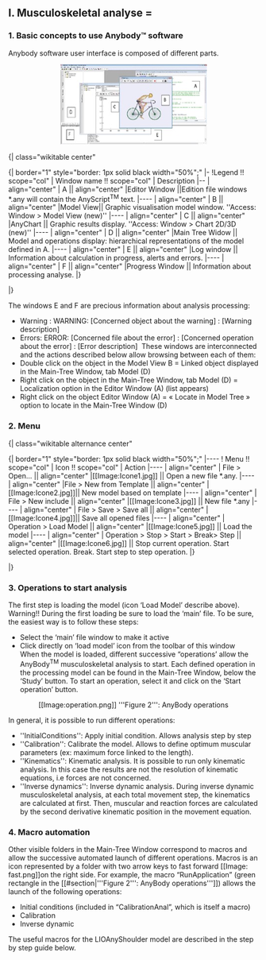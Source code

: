 ## I. Musculoskeletal analyse =
### 1. Basic concepts to use Anybody™ software

Anybody software user interface is composed of different parts.

<p align="center">
  <img src="_static/Interface.jpg" width="295"/>
</p>

{| class="wikitable  center"

{|  border="1" style="border: 1px solid black  width="50%";" 
 |-
 !Legend !! scope="col" | Window name !! scope="col" | Description
 |--
 | align="center" | A || align="center" |Editor Window ||Edition file windows *.any will contain the AnyScript<sup>TM</sup> text.
 |----
 | align="center" | B || align="center" |Model View|| Graphic visualisation model window. ''Access: Window > Model View (new)''
 |----
 | align="center" | C || align="center" |AnyChart || Graphic results display. ''Access: Window > Chart 2D/3D (new)''
 |----
 | align="center" | D || align="center" |Main Tree Widow || Model and operations display: hierarchical representations of the model defined in A.
 |----
 | align="center" | E || align="center" |Log window || Information about calculation in progress, alerts and errors.
 |----
 | align="center" | F || align="center" |Progress Window || Information about processing analyse.
|}

 |}


The windows E and F are precious information about analysis processing:

* Warning : WARNING: [Concerned object about the warning] : [Warning description]
* Errors: ERROR: [Concerned file about the error] : [Concerned operation about the error] : [Error description] 
These windows are interconnected and the actions described below allow browsing between each of them:
* Double click on the object in the Model View B = Linked object displayed in the Main-Tree Window, tab Model (D)
* Right click on the object in the Main-Tree Window, tab Model (D) = Localization option in the Editor Window (A) (list appears)
* Right click on the object Editor Window (A) = « Locate in Model Tree » option to locate in the Main-Tree Window (D)

### 2. Menu

{| class="wikitable alternance center"

{|  border="1" style="border: 1px solid black  width="50%";" 
 |----
 ! Menu !! scope="col" | Icon !! scope="col" | Action
 |----
 | align="center" | File > Open... || align="center" |[[Image:Icone1.jpg]] || Open a new file *.any.
 |----
 | align="center" |File > New from Template || align="center" |[[Image:Icone2.jpg]]|| New model based on template
 |----
 | align="center" | File > New include || align="center" |[[Image:Icone3.jpg]] || New file *.any
 |----
 | align="center" | File > Save > Save all || align="center" |[[Image:Icone4.jpg]]|| Save all opened files
 |----
 | align="center" | Operation > Load Model || align="center" |[[Image:Icone5.jpg]] || Load the model
 |----
 | align="center" | Operation > Stop > Start > Break> Step || align="center" |[[Image:Icone6.jpg]] || Stop current operation. Start selected operation. Break. Start step to step operation.
|}

 |}

### 3. Operations to start analysis

The first step is loading the model (icon ‘Load Model’ describe above). 
Warning!! During the first loading be sure to load the ‘main’ file. To be sure, the easiest way is to follow these steps: 
* Select the ‘main’ file window to make it active  
* Click directly on ‘load model’ icon from the toolbar of this window  
When the model is loaded, different successive “operations’ allow the AnyBody<sup>TM</sup> musculoskeletal analysis to start. Each defined operation in the processing model can be found in the Main-Tree Window, below the ‘Study’ button. To start an operation, select it and click on the ‘Start operation’ button.

<center> [[Image:operation.png]]
'''Figure 2''': AnyBody operations
</center> 

In general, it is possible to run different operations:
* ''InitialConditions'': Apply initial condition. Allows analysis step by step 
* ''Calibration'': Calibrate the model. Allows to define optimum muscular parameters (ex: maximum force linked to the length).
* ''Kinematics'': Kinematic analysis. It is possible to run only kinematic analysis. In this case the results are not the resolution of kinematic equations, i.e forces are not concerned.
* ''Inverse dynamics'': Inverse dynamic analysis. During inverse dynamic musculoskeletal analysis, at each total movement step, the kinematics are calculated at first. Then, muscular and reaction forces are calculated by the second derivative kinematic position in the movement equation.

### 4. Macro automation

Other visible folders in the Main-Tree Window correspond to macros and allow the successive automated launch of different operations. Macros is an icon represented by a folder with two arrow keys to fast forward [[Image: fast.png]]on the right side. For example, the macro “RunApplication” (green rectangle in the [[#section|'''Figure 2''': AnyBody operations''']]) allows the launch of the following operations:

* Initial conditions (included in “CalibrationAnal”, which is itself a macro)
* Calibration 
* Inverse dynamic 

The useful macros for the LIOAnyShoulder model are described in the step by step guide below.
